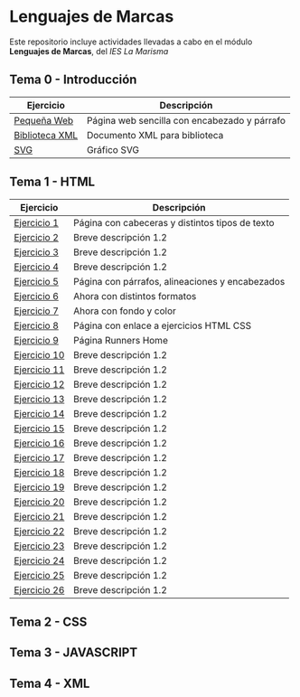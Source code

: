 # Lenguajes de Marcas
Este repositorio incluye actividades llevadas a cabo en el módulo **Lenguajes de Marcas**, del _IES La Marisma_

## Tema 0 - Introducción

| Ejercicio | Descripción |
|-----------|-------------|
| [Pequeña Web](./TEMA%200/Lawrence.html) | Página web sencilla con encabezado y párrafo |
| [Biblioteca XML](./TEMA%200/library.xml) | Documento XML para biblioteca |
| [SVG](./TEMA%200/SVG.svg) | Gráfico SVG |

## Tema 1 - HTML 

| Ejercicio | Descripción |
|-----------|-------------|
| [Ejercicio 1](./TEMA1/ejercicio1html.html) | Página con cabeceras y distintos tipos de texto |
| [Ejercicio 2](./TEMA1/ejercicio2html.html) | Breve descripción 1.2 |
| [Ejercicio 3](./TEMA1/ejercicio3html.html) | Breve descripción 1.2 |
| [Ejercicio 4](./TEMA1/ejercicio4html.html) | Breve descripción 1.2 |
| [Ejercicio 5](./TEMA1/ejercicio5html.html) | Página con párrafos, alineaciones y encabezados |
| [Ejercicio 6](./TEMA1/ejercicio6html.html) | Ahora con distintos formatos |
| [Ejercicio 7](./TEMA1/ejercicio7html.html) | Ahora con fondo y color |
| [Ejercicio 8](./TEMA1/ejercicio8html.html) | Página con enlace a ejercicios HTML CSS|
| [Ejercicio 9](./TEMA1/EJERCICIO9/index.html) | Página Runners Home |
| [Ejercicio 10](./TEMA1/ejercicio10html.html) | Breve descripción 1.2 |
| [Ejercicio 11](./TEMA1/ejercicio11html.html) | Breve descripción 1.2 |
| [Ejercicio 12](./TEMA1/ejercicio12html.html) | Breve descripción 1.2 |
| [Ejercicio 13](./TEMA1/ejercicio13html.html) | Breve descripción 1.2 |
| [Ejercicio 14](./TEMA1/ejercicio14html.html) | Breve descripción 1.2 |
| [Ejercicio 15](./TEMA1/ejercicio15html.html) | Breve descripción 1.2 |
| [Ejercicio 16](./TEMA1/ejercicio16html.html) | Breve descripción 1.2 |
| [Ejercicio 17](./TEMA1/ejercicio17html.html) | Breve descripción 1.2 |
| [Ejercicio 18](./TEMA1/ejercicio18html.html) | Breve descripción 1.2 |
| [Ejercicio 19](./TEMA1/ejercicio19html.html) | Breve descripción 1.2 |
| [Ejercicio 20](./TEMA1/ejercicio20html.html) | Breve descripción 1.2 |
| [Ejercicio 21](./TEMA1/ejercicio21html.html) | Breve descripción 1.2 |
| [Ejercicio 22](./TEMA1/ejercicio22html.html) | Breve descripción 1.2 |
| [Ejercicio 23](./TEMA1/ejercicio23html.html) | Breve descripción 1.2 |
| [Ejercicio 24](./TEMA1/ejercicio24html.html) | Breve descripción 1.2 |
| [Ejercicio 25](./TEMA1/ejercicio25html.html) | Breve descripción 1.2 |
| [Ejercicio 26](./TEMA1/ejercicio26html.html) | Breve descripción 1.2 |


## Tema 2 - CSS
## Tema 3 - JAVASCRIPT 
## Tema 4 - XML 
